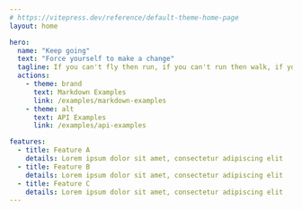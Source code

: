 ```yaml
---
# https://vitepress.dev/reference/default-theme-home-page
layout: home

hero:
  name: "Keep going"
  text: "Force yourself to make a change"
  tagline: If you can't fly then run, if you can't run then walk, if you can't walk then crawl, but whatever you do you have to keep moving forward.
  actions:
    - theme: brand
      text: Markdown Examples
      link: /examples/markdown-examples
    - theme: alt
      text: API Examples
      link: /examples/api-examples

features:
  - title: Feature A
    details: Lorem ipsum dolor sit amet, consectetur adipiscing elit
  - title: Feature B
    details: Lorem ipsum dolor sit amet, consectetur adipiscing elit
  - title: Feature C
    details: Lorem ipsum dolor sit amet, consectetur adipiscing elit
---
```


